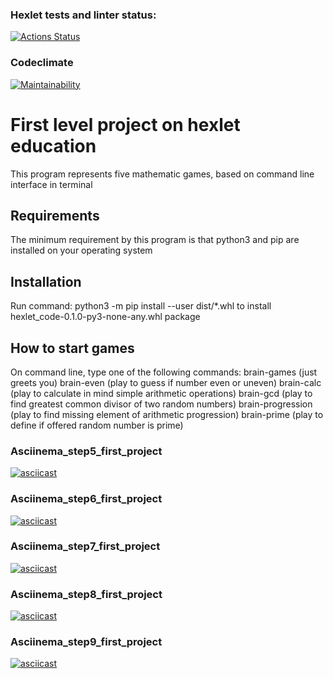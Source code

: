 ### Hexlet tests and linter status:
[![Actions Status](https://github.com/Aannddyy18/python-project-lvl1/workflows/hexlet-check/badge.svg)](https://github.com/Aannddyy18/python-project-lvl1/actions)

### Codeclimate
[![Maintainability](https://api.codeclimate.com/v1/badges/d46daa8d21fca191ae53/maintainability)](https://codeclimate.com/github/Aannddyy18/python-project-lvl1/maintainability)

First level project on hexlet education
=======================================

This program represents five mathematic games, based on command line interface in terminal


Requirements
------------
The minimum requirement by this program is that python3 and pip are installed on your operating system


Installation
------------
Run command: python3 -m pip install --user dist/*.whl
to install hexlet_code-0.1.0-py3-none-any.whl package  


How to start games
------------------

On command line, type one of the following commands:
brain-games (just greets you)
brain-even  (play to guess if number even or uneven)
brain-calc  (play to calculate in mind simple arithmetic operations)
brain-gcd  (play to find greatest common divisor of two random numbers)
brain-progression (play to find missing element of arithmetic progression)
brain-prime (play to define if offered random number is prime)


### Asciinema_step5_first_project
[![asciicast](https://asciinema.org/a/3YIMAkwo1viRnEeVqRc6GK9Fj.png)](https://asciinema.org/a/3YIMAkwo1viRnEeVqRc6GK9Fj)

### Asciinema_step6_first_project
[![asciicast](https://asciinema.org/a/iToAnJyUshaNIbQ6jJAtBg4XK.png)](https://asciinema.org/a/iToAnJyUshaNIbQ6jJAtBg4XK)

### Asciinema_step7_first_project
[![asciicast](https://asciinema.org/a/459fDOa00MgApWxEdKKLTMI1Z.png)](https://asciinema.org/a/459fDOa00MgApWxEdKKLTMI1Z)

### Asciinema_step8_first_project
[![asciicast](https://asciinema.org/a/hnD43VuWykXNlLM7pHGLXbFMB.png)](https://asciinema.org/a/hnD43VuWykXNlLM7pHGLXbFMB)

### Asciinema_step9_first_project
[![asciicast](https://asciinema.org/a/NGRJzZuzNIFClmqkakbIdPT58.png)](https://asciinema.org/a/NGRJzZuzNIFClmqkakbIdPT58)

